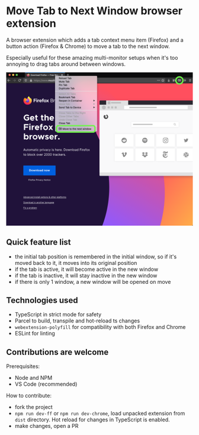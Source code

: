 # Move Tab to Next Window browser extension

A browser extension which adds a tab context menu item (Firefox) and a button action (Firefox & Chrome) to move a tab to the next window.

Especially useful for these amazing multi-monitor setups when it's too annoying to drag tabs around between windows.

![Screenshot](screenshot.png)

## Quick feature list

- the initial tab position is remembered in the initial window, so if it's moved back to it, it moves into its original position
- if the tab is active, it will become active in the new window
- if the tab is inactive, it will stay inactive in the new window
- if there is only 1 window, a new window will be opened on move

## Technologies used

- TypeScript in strict mode for safety
- Parcel to build, transpile and hot-reload ts changes
- `webextension-polyfill` for compatibility with both Firefox and Chrome
- ESLint for linting

## Contributions are welcome

Prerequisites:

- Node and NPM
- VS Code (recommended)

How to contribute:

- fork the project
- `npm run dev-ff` or `npm run dev-chrome`, load unpacked extension from `dist` directory. Hot reload for changes in TypeScript is enabled.
- make changes, open a PR
